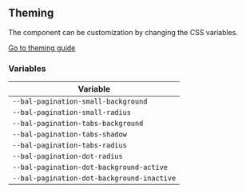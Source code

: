 ## Theming

The component can be customization by changing the CSS variables.

<a class="sb-unstyled button is-primary" href="../?path=/docs/development-theming--page">Go to theming guide</a>

<!-- START: human documentation -->



<!-- END: human documentation -->

### Variables​

| Variable                                   |
| ------------------------------------------ |
| `--bal-pagination-small-background`        |
| `--bal-pagination-small-radius`            |
| `--bal-pagination-tabs-background`         |
| `--bal-pagination-tabs-shadow`             |
| `--bal-pagination-tabs-radius`             |
| `--bal-pagination-dot-radius`              |
| `--bal-pagination-dot-background-active`   |
| `--bal-pagination-dot-background-inactive` |
